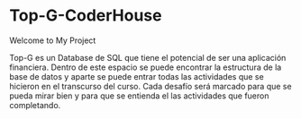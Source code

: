 # Top-G-CoderHouse
Welcome to My Project

Top-G es un Database de SQL que tiene el potencial de ser una aplicación financiera. Dentro de este espacio se puede encontrar la estructura de la base de datos y aparte se puede entrar todas las actividades que se hicieron en el transcurso del curso. Cada desafío será marcado para que se pueda mirar bien y para que se entienda el las actividades que fueron completando.   

